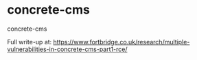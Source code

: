 # concrete-cms
concrete-cms

Full write-up at: https://www.fortbridge.co.uk/research/multiple-vulnerabilities-in-concrete-cms-part1-rce/
